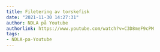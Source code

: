 ```yaml
---
title: Filetering av torskefisk
date: "2021-11-30 14:27:31"
author: NDLA på Youtube
authorlink: https://www.youtube.com/watch?v=C3D8meF9cPM
tags:
- NDLA-pa-Youtube
---
```

